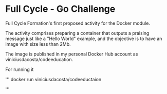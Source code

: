 # Full Cycle - Go Challenge

Full Cycle Formation's first proposed activity for the Docker module.

The activity comprises preparing a container that outputs a praising message just like a "Hello World" example, and the objective is to have an image with size less than 2Mb.

The image is published in my personal Docker Hub account as viniciusdacosta/codeeducation.

For  running it

'''
docker run viniciusdacosta/codeeductaion

'''

